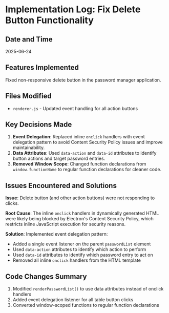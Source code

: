 # Implementation Log: Fix Delete Button Functionality

## Date and Time
2025-06-24

## Features Implemented
Fixed non-responsive delete button in the password manager application.

## Files Modified
- `renderer.js` - Updated event handling for all action buttons

## Key Decisions Made
1. **Event Delegation**: Replaced inline `onclick` handlers with event delegation pattern to avoid Content Security Policy issues and improve maintainability.
2. **Data Attributes**: Used `data-action` and `data-id` attributes to identify button actions and target password entries.
3. **Removed Window Scope**: Changed function declarations from `window.functionName` to regular function declarations for cleaner code.

## Issues Encountered and Solutions
**Issue**: Delete button (and other action buttons) were not responding to clicks.

**Root Cause**: The inline `onclick` handlers in dynamically generated HTML were likely being blocked by Electron's Content Security Policy, which restricts inline JavaScript execution for security reasons.

**Solution**: Implemented event delegation pattern:
- Added a single event listener on the parent `passwordList` element
- Used `data-action` attributes to identify which action to perform
- Used `data-id` attributes to identify which password entry to act on
- Removed all inline `onclick` handlers from the HTML template

## Code Changes Summary
1. Modified `renderPasswordList()` to use data attributes instead of onclick handlers
2. Added event delegation listener for all table button clicks
3. Converted window-scoped functions to regular function declarations